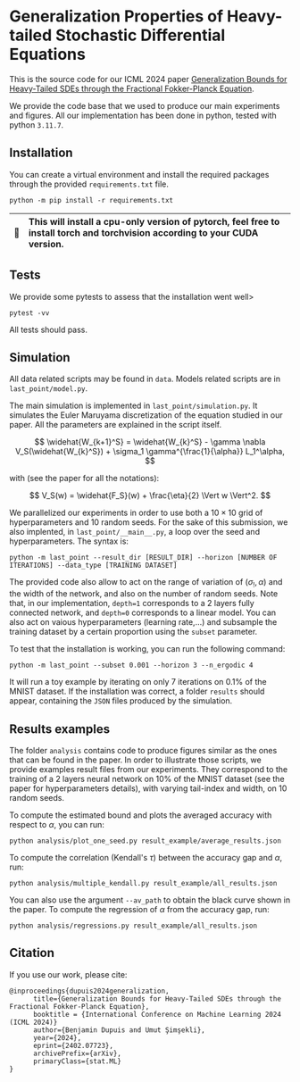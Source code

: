 # Generalization Properties of Heavy-tailed Stochastic Differential Equations

This is the source code for our ICML 2024 paper [Generalization Bounds for Heavy-Tailed SDEs through the Fractional Fokker-Planck Equation](https://arxiv.org/abs/2402.07723).

We provide the code base that we used to produce our main experiments and figures. 
All our implementation has been done in python, tested with python `3.11.7`.

## Installation

You can create a virtual environment and install the required packages through the provided `requirements.txt` file.
````
python -m pip install -r requirements.txt
````

| :memo:        | This will install a cpu-only version of pytorch, feel free to install torch and torchvision according to your CUDA version.        |
|---------------|:------------------------|


## Tests

We provide some pytests to assess that the installation went well>
````
pytest -vv
````
All tests should pass.


## Simulation
All data related scripts may be found in `data`. Models related scripts are in `last_point/model.py`.

The main simulation is implemented in `last_point/simulation.py`. It simulates the Euler Maruyama discretization of the equation studied in our paper. All the parameters are explained in the script itself. 

$$
\widehat{W_{k+1}^S} = \widehat{W_{k}^S} - \gamma \nabla V_S(\widehat{W_{k}^S}) + \sigma_1 \gamma^{\frac{1}{\alpha}} L_1^\alpha,
$$

with (see the paper for all the notations):

$$
V_S(w) = \widehat{F_S}(w) + \frac{\eta}{2} \Vert w \Vert^2.
$$

We parallelized our experiments in order to use both a $10 \times 10$ grid of hyperparameters and $10$ random seeds. For the sake of this submission, we also implented, in `last_point/__main__.py`, a loop over the seed and hyperparameters. The syntax is:
````
python -m last_point --result_dir [RESULT_DIR] --horizon [NUMBER OF ITERATIONS] --data_type [TRAINING DATASET] 
````
The provided code also allow to act on the range of variation of $(\sigma_!, \alpha)$ and the width of the network, and also on the number of random seeds. Note that, in our implementation, `depth=1` corresponds to a 2 layers fully connected network, and `depth=0` corresponds to a linear model. You can also act on vaious hyperparameters (learning rate,...) and subsample the training dataset by a certain proportion using the `subset` parameter. 


To test that the installation is working, you can run the following command:
````
python -m last_point --subset 0.001 --horizon 3 --n_ergodic 4 
````
It will run a toy example by iterating on only $7$ iterations on $0.1\%$ of the MNIST dataset. If the installation was correct, a folder `results` should appear, containing the `JSON` files produced by the simulation.


## Results examples
The folder `analysis` contains code to produce figures similar as the ones that can be found in the paper. In order to illustrate those scripts, we provide examples result files from our experiments. They correspond to the training of a $2$ layers neural network on $10\%$ of the MNIST dataset (see the paper for hyperparameters details), with varying tail-index and width, on $10$ random seeds.

To compute the estimated bound and plots the averaged accuracy with respect to $\alpha$, you can run:
```
python analysis/plot_one_seed.py result_example/average_results.json
```
To compute the correlation (Kendall's $\tau$) between the accuracy gap and $\alpha$, run:
```
python analysis/multiple_kendall.py result_example/all_results.json
```
You can also use the argument `--av_path` to obtain the black curve shown in the paper.
To compute the regression of $\alpha$ from the accuracy gap, run:
```
python analysis/regressions.py result_example/all_results.json
```


## Citation

If you use our work, please cite:

```
@inproceedings{dupuis2024generalization,
      title={Generalization Bounds for Heavy-Tailed SDEs through the Fractional Fokker-Planck Equation}, 
      booktitle = {International Conference on Machine Learning 2024 (ICML 2024)}
      author={Benjamin Dupuis and Umut Şimşekli},
      year={2024},
      eprint={2402.07723},
      archivePrefix={arXiv},
      primaryClass={stat.ML}
}
```
